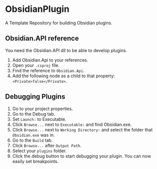 # ObsidianPlugin
A Template Repository for building Obsidian plugins.

## Obsidian.API reference
You need the Obsidian.API dll to be able to develop plugins.
1. Add Obsidian.Api to your references.
2. Open your `.csproj` file.
3. Find the reference to `Obsidian.Api`.
4. Add the following node as a child to that property: `<Private>false</Private>`.

## Debugging Plugins
1. Go to your project properties.
2. Go to the Debug tab.
3. Set `Launch:` to Executable.
4. Click `Browse...` next to `Executable:` and find Obsidian.exe.
5. Click `Browse...` next to `Working Directory:` and select the folder that `Obsidian.exe` was in.
5. Go to the `Build` tab.
6. Click `Browse...` after `Output Path`.
7. Select your `plugins` folder.
8. Click the debug button to start debugging your plugin. You can now easily set breakpoints.
